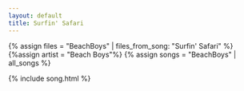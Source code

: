 ```yaml
---
layout: default
title: Surfin' Safari
---
```


{% assign files = "BeachBoys" | files_from_song: "Surfin' Safari" %}
{%assign artist = "Beach Boys"%}
{% assign songs = "BeachBoys" | all_songs %}

 
{% include song.html %}
